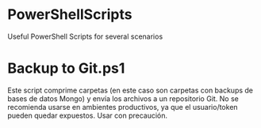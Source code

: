# PowerShellScripts
Useful PowerShell Scripts for several scenarios


# Backup to Git.ps1
Este script comprime carpetas (en este caso son carpetas con backups de bases de datos Mongo) y envía los archivos a un repositorio Git.
No se recomienda usarse en ambientes productivos, ya que el usuario/token pueden quedar expuestos. Usar con precaución.
